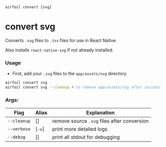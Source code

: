 `airfoil convert [svg]`

# convert svg

Converts `.svg` files to `.tsx` files for use in React Native.

Also installs `react-native-svg` if not already installed.

### Usage

- First, add your `.svg` files to the `app/assets/svg` directory.

```bash
airfoil convert svg
airfoil convert svg --cleanup # to remove app/assets/svg after successful conversion
```

### Args:

| Flag        | Alias  | Explanation                                 |
| ----------- | ------ | ------------------------------------------- |
| `--cleanup` | []     | remove source `.svg` files after conversion |
| `--verbose` | [`-v`] | print more detailed logs                    |
| `--debug`   | []     | print all stdout for debugging              |
